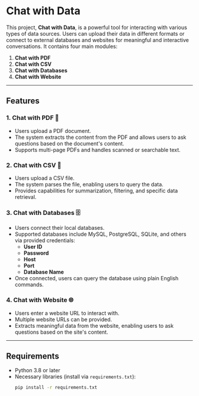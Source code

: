 # Chat with Data

This project, **Chat with Data**, is a powerful tool for interacting with various types of data sources. Users can upload their data in different formats or connect to external databases and websites for meaningful and interactive conversations. It contains four main modules:

1. **Chat with PDF**  
2. **Chat with CSV**  
3. **Chat with Databases**  
4. **Chat with Website**  

---

## Features

### 1. Chat with PDF 📑 
- Users upload a PDF document.  
- The system extracts the content from the PDF and allows users to ask questions based on the document's content.  
- Supports multi-page PDFs and handles scanned or searchable text.

### 2. Chat with CSV 📄 
- Users upload a CSV file.  
- The system parses the file, enabling users to query the data.  
- Provides capabilities for summarization, filtering, and specific data retrieval.  

### 3. Chat with Databases  🗄️
- Users connect their local databases.  
- Supported databases include MySQL, PostgreSQL, SQLite, and others via provided credentials:  
  - **User ID**  
  - **Password**  
  - **Host**  
  - **Port**  
  - **Database Name**  
- Once connected, users can query the database using plain English commands.

### 4. Chat with Website  🌐 
- Users enter a website URL to interact with.  
- Multiple website URLs can be provided.  
- Extracts meaningful data from the website, enabling users to ask questions based on the site's content.  

---

## Requirements  

- Python 3.8 or later  
- Necessary libraries (install via `requirements.txt`):  
  ```bash
  pip install -r requirements.txt
